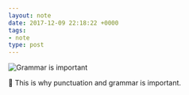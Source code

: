 ```yaml
---
layout: note
date: 2017-12-09 22:18:22 +0000 
tags:
- note
type: post
---
```

![Grammar is important](https://colinseymour.co.uk/img/7F00214A-CA02-4CD9-9265-4896BEE815AD.jpeg)

🤔 This is why punctuation and grammar is important.
